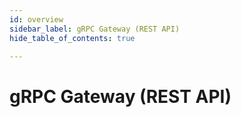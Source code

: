 ```yaml
---
id: overview
sidebar_label: gRPC Gateway (REST API)
hide_table_of_contents: true

---
```


# gRPC Gateway (REST API)
